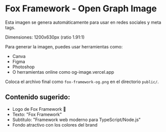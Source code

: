 # Fox Framework - Open Graph Image

Esta imagen se genera automáticamente para usar en redes sociales y meta tags.

Dimensiones: 1200x630px (ratio 1.91:1)

Para generar la imagen, puedes usar herramientas como:
- Canva
- Figma
- Photoshop
- O herramientas online como og-image.vercel.app

Coloca el archivo final como `fox-framework-og.png` en el directorio `public/`.

## Contenido sugerido:
- Logo de Fox Framework 🦊
- Texto: "Fox Framework"
- Subtítulo: "Framework web moderno para TypeScript/Node.js"
- Fondo atractivo con los colores del brand
